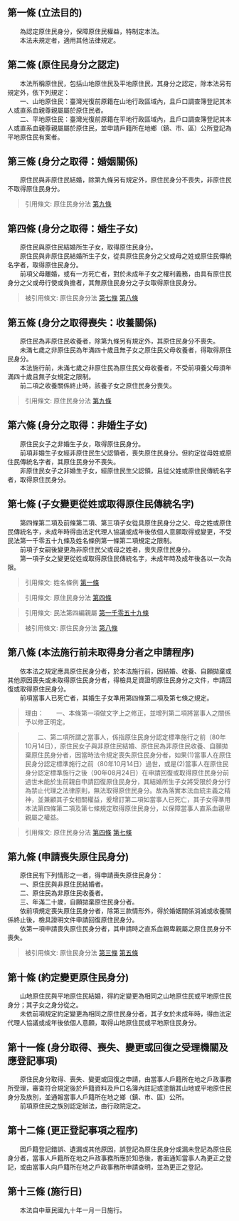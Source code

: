 第一條 (立法目的)
-----------------
　　為認定原住民身分，保障原住民權益，特制定本法。  
　　本法未規定者，適用其他法律規定。  


第二條 (原住民身分之認定)
-------------------------
　　本法所稱原住民，包括山地原住民及平地原住民，其身分之認定，除本法另有規定外，依下列規定：  
　　一、山地原住民：臺灣光復前原籍在山地行政區域內，且戶口調查簿登記其本人或直系血親尊親屬屬於原住民者。  
　　二、平地原住民：臺灣光復前原籍在平地行政區域內，且戶口調查簿登記其本人或直系血親尊親屬屬於原住民，並申請戶籍所在地鄉（鎮、市、區）公所登記為平地原住民有案者。  


第三條 (身分之取得：婚姻關係)
-----------------------------
　　原住民與非原住民結婚，除第九條另有規定外，原住民身分不喪失，非原住民不取得原住民身分。  
> 引用條文: 原住民身分法 [第九條](1227#第九條-申請喪失原住民身分)



第四條 (身分之取得：婚生子女)
-----------------------------
　　原住民與原住民結婚所生子女，取得原住民身分。  
　　原住民與非原住民結婚所生子女，從具原住民身分之父或母之姓或原住民傳統名字者，取得原住民身分。  
　　前項父母離婚，或有一方死亡者，對於未成年子女之權利義務，由具有原住民身分之父或母行使或負擔者，其無原住民身分之子女取得原住民身分。  
> 被引用條文: 原住民身分法 [第七條](1227#第七條-子女變更從姓或取得原住民傳統名字) [第八條](1227#第八條-本法施行前未取得身分者之申請程序)



第五條 (身分之取得喪失：收養關係)
---------------------------------
　　原住民為非原住民收養者，除第九條另有規定外，其原住民身分不喪失。  
　　未滿七歲之非原住民為年滿四十歲且無子女之原住民父母收養者，得取得原住民身分。  
　　本法施行前，未滿七歲之非原住民為原住民父母收養者，不受前項養父母須年滿四十歲且無子女規定之限制。  
　　前二項之收養關係終止時，該養子女之原住民身分喪失。  
> 引用條文: 原住民身分法 [第九條](1227#第九條-申請喪失原住民身分)



第六條 (身分之取得：非婚生子女)
-------------------------------
　　原住民女子之非婚生子女，取得原住民身分。  
　　前項非婚生子女經非原住民生父認領者，喪失原住民身分。但約定從母姓或原住民傳統名字者，其原住民身分不喪失。  
　　非原住民女子之非婚生子女，經原住民生父認領，且從父姓或原住民傳統名字者，取得原住民身分。  


第七條 (子女變更從姓或取得原住民傳統名字)
-----------------------------------------
　　第四條第二項及前條第二項、第三項子女從具原住民身分之父、母之姓或原住民傳統名字，未成年時得由法定代理人協議或成年後依個人意願取得或變更，不受民法第一千零五十九條及姓名條例第一條第二項規定之限制。  
　　前項子女嗣後變更為非原住民父或母之姓者，喪失原住民身分。  
　　第一項子女之變更從姓或取得原住民傳統名字，未成年時及成年後各以一次為限。  
> 引用條文: 姓名條例 [第一條](1123#第一條-本名)

> 引用條文: 原住民身分法 [第四條](1227#第四條-身分之取得：婚生子女)

> 引用條文: 民法第四編親屬 [第一千零五十九條](4513#第一千零五十九條-子女之姓)

> 被引用條文: 原住民身分法 [第八條](1227#第八條-本法施行前未取得身分者之申請程序)



第八條 (本法施行前未取得身分者之申請程序)
-----------------------------------------
　　依本法之規定應具原住民身分者，於本法施行前，因結婚、收養、自願拋棄或其他原因喪失或未取得原住民身分者，得檢具足資證明原住民身分之文件，申請回復或取得原住民身分。  
　　前項當事人已死亡者，其婚生子女準用第四條第二項及第七條之規定。  
> 理由：　　一、本條第一項做文字上之修正，並增列第二項將當事人之關係予以修正明定。

> 　　二、第二項所謂之當事人，係指原住民身分認定標準施行之前（80年10月14日），原住民女子與非原住民結婚、原住民為非原住民收養、自願拋棄原住民身分者，因當時法令規定喪失原住民身分者，如果(1)當事人在原住民身分認定標準施行之前（80年10月14日）過世，或是(2)當事人在原住民身分認定標準施行之後（90年08月24日）在申請回復或取得原住民身分前過世未能於生前親自申請回復原住民身分，其結婚所生子女將受限於身分行為禁止代理之法律原則，無法取得原住民身分。故為落實本法血統主義之精神，並兼顧其子女相關權益，爰增訂第二項如當事人已死亡，其子女得準用本法第四條第二項及第七條規定取得原住民身分，以保障當事人直系血親卑親屬之權益。

> 引用條文: 原住民身分法 [第四條](1227#第四條-身分之取得：婚生子女) [第七條](1227#第七條-子女變更從姓或取得原住民傳統名字)



第九條 (申請喪失原住民身分)
---------------------------
　　原住民有下列情形之一者，得申請喪失原住民身分：  
　　一、原住民與非原住民結婚者。  
　　二、原住民為非原住民收養者。  
　　三、年滿二十歲，自願拋棄原住民身分者。  
　　依前項規定喪失原住民身分者，除第三款情形外，得於婚姻關係消滅或收養關係終止後，檢具證明文件申請回復原住民身分。  
　　依第一項申請喪失原住民身分者，其申請時之直系血親卑親屬之原住民身分不喪失。  
> 被引用條文: 原住民身分法 [第三條](1227#第三條-身分之取得：婚姻關係) [第五條](1227#第五條-身分之取得喪失：收養關係)



第十條 (約定變更原住民身分)
---------------------------
　　山地原住民與平地原住民結婚，得約定變更為相同之山地原住民或平地原住民身分；其子女之身分從之。  
　　未依前項規定約定變更為相同之原住民身分者，其子女於未成年時，得由法定代理人協議或成年後依個人意願，取得山地原住民或平地原住民身分。  


第十一條 (身分取得、喪失、變更或回復之受理機關及應登記事項)
-----------------------------------------------------------
　　原住民身分取得、喪失、變更或回復之申請，由當事人戶籍所在地之戶政事務所受理，審查符合規定後於戶籍資料及戶口名簿內註記或塗銷其山地或平地原住民身分及族別，並通報當事人戶籍所在地之鄉（鎮、市、區）公所。  
　　前項原住民之族別認定辦法，由行政院定之。  


第十二條 (更正登記事項之程序)
-----------------------------
　　因戶籍登記錯誤、遺漏或其他原因，誤登記為原住民身分或漏未登記為原住民身分者，當事人戶籍所在地之戶政事務所應於知悉後，書面通知當事人為更正之登記，或由當事人向戶籍所在地之戶政事務所申請查明，並為更正之登記。  


第十三條 (施行日)
-----------------
　　本法自中華民國九十年一月一日施行。